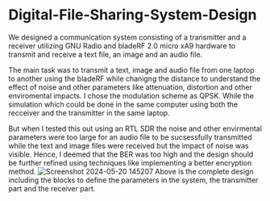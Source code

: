 # Digital-File-Sharing-System-Design
We designed a communication system consisting of a transmitter and a receiver utilizing GNU Radio  and bladeRF 2.0 micro xA9 hardware to transmit and receive a text file, an image and an audio file.

The main task was to transmit a text, image and audio file from one laptop to another using the bladeRF while chanigng the distance to understand the effect of noise and other parameters like attenuation, distortion and other enviromental impacts. I chose the modulation scheme as QPSK. While the simulation which could be done in the same computer using both the recceiver and the transmitter in the same laptop. 

But when I tested this out using an RTL SDR the noise and other envirmental parameters were too large for an audio file to be sucsessfully transmitted while the text and image files were received but the impact of noise was visible.  Hence, I deemed that the BER was too high and the design should be further refined using techniques like implementing a better encryption method.
![Screenshot 2024-05-20 145207](https://github.com/javin-5/Digital-File-Sharing-System-Design/assets/121782593/7cb5e898-6abc-44be-a497-c3ef3f5c4cea)
Above is the complete design including the blocks to define the parameters in the system, the transmitter part and the receiver part.
